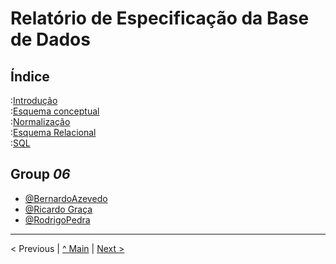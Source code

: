 # Relatório de Especificação da Base de Dados

## Índice

:[Introdução](rebd01.md)  
:[Esquema conceptual](rebd02.md)  
:[Normalização](rebd03.md)  
:[Esquema Relacional](rebd04.md)  
:[SQL](rebd05.md)  

## Group _06_
* [@BernardoAzevedo](https://github.com/Bernardo-Azevedo-045200)
* [@Ricardo Graça](https://github.com/r1card015)
* [@RodrigoPedra](https://github.com/RSPedra)
---


< Previous | [^ Main](/../../) | [Next >](rebd01.md)

